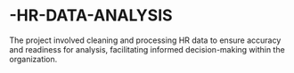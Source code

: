 # -HR-DATA-ANALYSIS
The project involved cleaning and processing HR data to ensure accuracy and readiness for analysis, facilitating informed decision-making within the organization.
